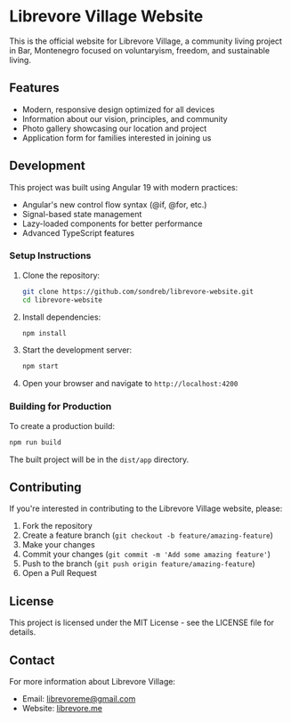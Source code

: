 # Librevore Village Website

This is the official website for Librevore Village, a community living project in Bar, Montenegro focused on voluntaryism, freedom, and sustainable living.

## Features

- Modern, responsive design optimized for all devices
- Information about our vision, principles, and community
- Photo gallery showcasing our location and project
- Application form for families interested in joining us

## Development

This project was built using Angular 19 with modern practices:

- Angular's new control flow syntax (@if, @for, etc.)
- Signal-based state management
- Lazy-loaded components for better performance
- Advanced TypeScript features

### Setup Instructions

1. Clone the repository:
   ```bash
   git clone https://github.com/sondreb/librevore-website.git
   cd librevore-website
   ```

2. Install dependencies:
   ```bash
   npm install
   ```

3. Start the development server:
   ```bash
   npm start
   ```

4. Open your browser and navigate to `http://localhost:4200`

### Building for Production

To create a production build:

```bash
npm run build
```

The built project will be in the `dist/app` directory.

## Contributing

If you're interested in contributing to the Librevore Village website, please:

1. Fork the repository
2. Create a feature branch (`git checkout -b feature/amazing-feature`)
3. Make your changes
4. Commit your changes (`git commit -m 'Add some amazing feature'`)
5. Push to the branch (`git push origin feature/amazing-feature`)
6. Open a Pull Request

## License

This project is licensed under the MIT License - see the LICENSE file for details.

## Contact

For more information about Librevore Village:
- Email: librevoreme@gmail.com
- Website: [librevore.me](https://librevore.me)
